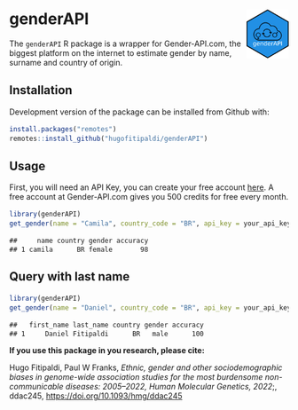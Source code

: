 
# genderAPI <a href='https://github.com/hugofitipaldi/genderAPI'><img src='man/figures/hex-genderAPI.png' width="15%" align="right"  /></a>

<!-- badges: start --->
<!-- [![CRAN\_Status\_Badge](https://www.r-pkg.org/badges/version/covidsymptom)](https://cran.r-project.org/package=covidsymptom) -->
<!-- ![CRAN\Download\_Badge](https://cranlogs.r-pkg.org/badges/grand-total/covidsymptom) -->
<!-- [![](https://img.shields.io/badge/devel%20version-0.0.0.9000-blue.svg)](https://github.com/csss-resultat/covidsymptom) -->
<!-- [![](https://img.shields.io/badge/lifecycle-experimental-orange.svg)](https://lifecycle.r-lib.org/articles/stages.html#experimental) -->
<!-- [![](https://img.shields.io/github/last-commit/csss-resultat/covidsymptom.svg)](https://github.com/csss-resultat/covidsymptom/commits/main) -->
<!-- badges: end -->
<!-- ```{r, include = FALSE} -->
<!-- knitr::opts_chunk$set( -->
<!--   collapse = TRUE, -->
<!--   comment = "#>", -->
<!--   fig.path = "man/figures/README-", -->
<!--   out.width = "100%" -->
<!-- ) -->
<!-- ``` -->

The `genderAPI` R package is a wrapper for Gender-API.com, the biggest
platform on the internet to estimate gender by name, surname and country
of origin.

## Installation

Development version of the package can be installed from Github with:

``` r
install.packages("remotes")
remotes::install_github("hugofitipaldi/genderAPI")
```

## Usage

First, you will need an API Key, you can create your free account
[here](https://gender-api.com/en/). A free account at Gender-API.com
gives you 500 credits for free every month.

``` r
library(genderAPI)
get_gender(name = "Camila", country_code = "BR", api_key = your_api_key)
```

    ##     name country gender accuracy
    ## 1 camila      BR female       98

## Query with last name

``` r
library(genderAPI)
get_gender(name = "Daniel", country_code = "BR", api_key = your_api_key, last_name = "Fitipaldi")
```

    ##   first_name last_name country gender accuracy
    ## 1     Daniel Fitipaldi      BR   male      100

**If you use this package in you research, please cite:**

Hugo Fitipaldi, Paul W Franks, *Ethnic, gender and other
sociodemographic biases in genome-wide association studies for the most
burdensome non-communicable diseases: 2005–2022, Human Molecular
Genetics, 2022*;, ddac245, <https://doi.org/10.1093/hmg/ddac245>

